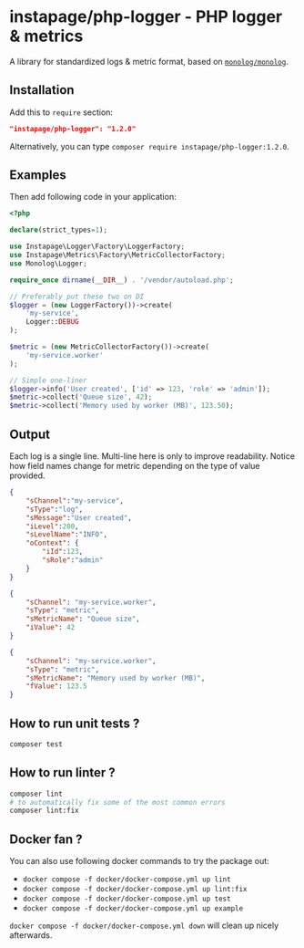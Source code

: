 # instapage/php-logger - PHP logger & metrics

A library for standardized logs & metric format, based on [`monolog/monolog`](https://packagist.org/packages/monolog/monolog).

## Installation

Add this to `require` section:

```json
"instapage/php-logger": "1.2.0"
```

Alternatively, you can type `composer require instapage/php-logger:1.2.0`.

## Examples

Then add following code in your application:

```php
<?php

declare(strict_types=1);

use Instapage\Logger\Factory\LoggerFactory;
use Instapage\Metrics\Factory\MetricCollectorFactory;
use Monolog\Logger;

require_once dirname(__DIR__) . '/vendor/autoload.php';

// Preferably put these two on DI
$logger = (new LoggerFactory())->create(
    'my-service',
    Logger::DEBUG
);

$metric = (new MetricCollectorFactory())->create(
    'my-service.worker'
);

// Simple one-liner
$logger->info('User created', ['id' => 123, 'role' => 'admin']);
$metric->collect('Queue size', 42);
$metric->collect('Memory used by worker (MB)', 123.50);
```

## Output

Each log is a single line. Multi-line here is only to improve readability.
Notice how field names change for metric depending on the type of value provided.

```json
{
    "sChannel":"my-service",
    "sType":"log",
    "sMessage":"User created",
    "iLevel":200,
    "sLevelName":"INFO",
    "oContext": {
        "iId":123,
        "sRole":"admin"
    }
}
```
```json
{
    "sChannel": "my-service.worker",
    "sType": "metric",
    "sMetricName": "Queue size",
    "iValue": 42
}
```
```json
{
    "sChannel": "my-service.worker",
    "sType": "metric",
    "sMetricName": "Memory used by worker (MB)",
    "fValue": 123.5
}
```

## How to run unit tests ?

```bash
composer test
```

## How to run linter ?

```bash
composer lint
# to automatically fix some of the most common errors
composer lint:fix
```

## Docker fan ?
You can also use following docker commands to try the package out:
 - `docker compose -f docker/docker-compose.yml up lint`
 - `docker compose -f docker/docker-compose.yml up lint:fix`
 - `docker compose -f docker/docker-compose.yml up test`
 - `docker compose -f docker/docker-compose.yml up example`

 `docker compose -f docker/docker-compose.yml down` will clean up nicely afterwards.
